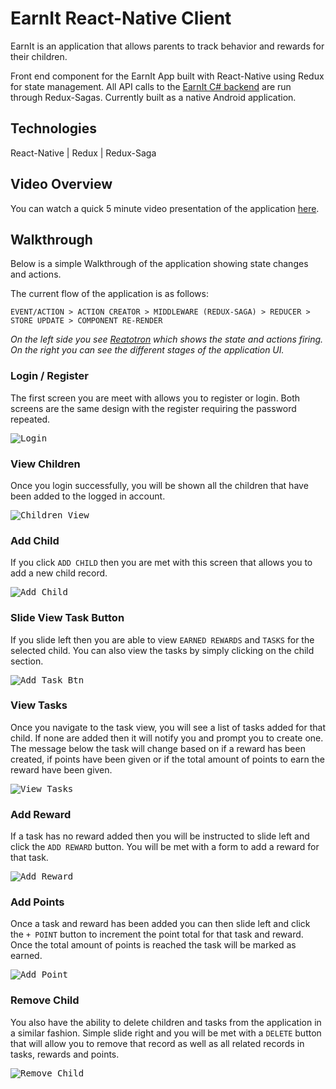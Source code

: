 # EarnIt React-Native Client

EarnIt is an application that allows parents to track behavior and rewards for their children.

Front end component for the EarnIt App built with React-Native using Redux for state management.  All API calls to the [EarnIt C# backend](https://github.com/daynewright/EarnIt) are run through Redux-Sagas. Currently built as a native Android application.

## Technologies

React-Native | Redux | Redux-Saga

## Video Overview


You can watch a quick 5 minute video presentation of the application [here](https://youtu.be/s1SmGfkmU2Y).

## Walkthrough

Below is a simple Walkthrough of the application showing state changes and actions.

The current flow of the application is as follows:

`EVENT/ACTION > ACTION CREATOR > MIDDLEWARE (REDUX-SAGA) > REDUCER > STORE UPDATE > COMPONENT RE-RENDER`

_On the left side you see [Reatotron](https://github.com/reactotron/reactotron) which shows the state and actions firing.  On the right you can see the different stages of the application UI._

### Login / Register

The first screen you are meet with allows you to register or login.  Both screens are the same design with the register requiring the password repeated.

<kbd>![Login](img/login_register.png)</kbd>

### View Children

Once you login successfully, you will be shown all the children that have been added to the logged in account.

<kbd>![Children View](img/child_view.png)</kbd>

### Add Child

If you click `ADD CHILD` then you are met with this screen that allows you to add a new child record.

<kbd>![Add Child](img/add_child.png)</kbd>

### Slide View Task Button

If you slide left then you are able to view `EARNED REWARDS` and `TASKS` for the selected child.  You  can also view the tasks by simply clicking on the child section.

<kbd>![Add Task Btn](img/view_task_btn.png)</kbd>

### View Tasks

Once you navigate to the task view, you will see a list of tasks added for that child.  If none are added then it will notify you and prompt you to create one.  The message below the task will change based on if a reward has been created, if points have been given or if the total amount of points to earn the reward have been given.

<kbd>![View Tasks](img/view_tasks.png)</kbd>

### Add Reward

If a task has no reward added then you will be instructed to slide left and click the `ADD REWARD` button.  You will be met with a form to add a reward for that task.

<kbd>![Add Reward](img/add_reward.png)</kbd>

### Add Points

Once a task and reward has been added you can then slide left and click the `+ POINT` button to increment the point total for that task and reward.  Once the total amount of points is reached the task will be marked as earned.

<kbd>![Add Point](img/add_point.png)</kbd>

### Remove Child

You also have the ability to delete children and tasks from the application in a similar fashion.  Simple slide right and you will be met with a `DELETE` button that will allow you to remove that record as well as all related records in tasks, rewards and points.

<kbd>![Remove Child](img/delete_child.png)</kbd>

